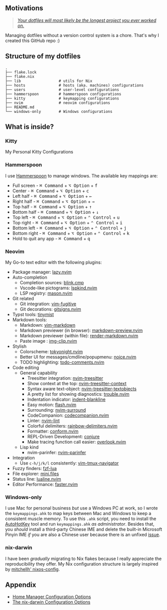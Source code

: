 ## Motivations
> [*Your dotfiles will most likely be the longest project you ever worked on.*](https://www.anishathalye.com/2014/08/03/managing-your-dotfiles/)

Managing dotfiles without a version control system is a chore. That's why I created this GitHub repo :)

## Structure of my dotfiles

```
.
├── flake.lock
├── flake.nix
├── lib                 # utils for Nix
├── hosts               # hosts (aka. machines) configurations
├── users               # user-level configurations
├── hammerspoon         # hammerspoon configurations
├── kitty               # keymapping configurations
├── nvim                # neovim configurations
├── README.md
└── windows-only        # Windows configurations

```
## What is inside?
### Kitty
My Personal Kitty Configurations
### Hammerspoon
I use [Hammerspoon](https://www.hammerspoon.org/) to manage windows. The available key mappings are:
- Full screen  - <kbd>⌘ Command</kbd> + <kbd>⌥ Option</kbd> + <kbd>f</kdb>
- Center       - <kbd>⌘ Command</kbd> + <kbd>⌥ Option</kbd> + <kbd>c</kdb>
- Left half    - <kbd>⌘ Command</kbd> + <kbd>⌥ Option</kbd> + <kbd>←</kdb>
- Right half   - <kbd>⌘ Command</kbd> + <kbd>⌥ Option</kbd> + <kbd>→</kdb>
- Top half     - <kbd>⌘ Command</kbd> + <kbd>⌥ Option</kbd> + <kbd>↑</kdb>
- Bottom half  - <kbd>⌘ Command</kbd> + <kbd>⌥ Option</kbd> + <kbd>↓</kdb>
- Top left     - <kbd>⌘ Command</kbd> + <kbd>⌥ Option</kbd> + <kbd>⌃ Control</kbd> + <kbd>u</kdb>
- Top right    - <kbd>⌘ Command</kbd> + <kbd>⌥ Option</kbd> + <kbd>⌃ Control</kbd> + <kbd>i</kdb>
- Bottom left  - <kbd>⌘ Command</kbd> + <kbd>⌥ Option</kbd> + <kbd>⌃ Control</kbd> + <kbd>j</kdb>
- Bottom right - <kbd>⌘ Command</kbd> + <kbd>⌥ Option</kbd> + <kbd>⌃ Control</kbd> + <kbd>k</kdb>
- Hold to quit any app - <kbd>⌘ Command</kbd> + <kbd>q</kbd>
### Neovim
My Go-to text editor with the following plugins:
- Package manager: [lazy.nvim](https://github.com/folke/lazy.nvim)
- Auto-completion 
    - Completion sources: [blink.cmp](https://github.com/saghen/blink.cmp)
    - Vscode-like pictograms: [lspkind.nvim](https://github.com/onsails/lspkind.nvim)
    - LSP registry: [mason.nvim](https://github.com/williamboman/mason.nvim)
- Git related
    - Git integration: [vim-fugitive](https://github.com/tpope/vim-fugitive)
    - Git decorations: [gitsigns.nvim](https://github.com/lewis6991/gitsigns.nvim)
- Typst tools: [tinymist](https://github.com/Myriad-Dreamin/tinymist?tab=readme-ov-file)
- Markdown tools:
    - Markdown: [vim-markdown](https://github.com/preservim/vim-markdown)
    - Markdown previewer (in browser): [markdown-preview.nvim](https://github.com/iamcco/markdown-preview.nvim)
    - Markdown previewer (within file): [render-markdown.nvim](https://github.com/MeanderingProgrammer/render-markdown.nvim)
    - Paste image : [img-clip.nvim](https://github.com/HakonHarnes/img-clip.nvim)
- Stylish
    - Colorscheme: [tokyonight.nvim](https://github.com/folke/tokyonight.nvim)
    - Better UI for messages/cmdline/popupmenu: [noice.nvim](https://github.com/folke/noice.nvim)
    - TODO highlighting: [todo-comments.nvim](https://github.com/folke/todo-comments.nvim?tab=readme-ov-file)
- Code editing
    - General capability
        - Treesitter integration: [nvim-treesitter](https://github.com/nvim-treesitter/nvim-treesitter)
        - Show context at the top: [nvim-treesitter-context](https://github.com/nvim-treesitter/nvim-treesitter-context)
        - Syntax aware text-object: [nvim-treesitter-textobjects](https://github.com/nvim-treesitter/nvim-treesitter-textobjects)
        - A pretty list for showing diagnostics: [trouble.nvim](https://github.com/folke/trouble.nvim)
        - Indentation indicator: [indent-blankline](https://github.com/lukas-reineke/indent-blankline.nvim)
        - Easy motion: [flash.nvim](https://github.com/folke/flash.nvim)
        - Surrounding: [nvim-surround](https://github.com/kylechui/nvim-surround)
        - CodeCompanion: [codecompanion.nvim](https://github.com/olimorris/codecompanion.nvim)
        - Linter: [nvim-lint](https://github.com/mfussenegger/nvim-lint)
        - Colorful delimiters: [rainbow-delimiters.nvim](https://github.com/HiPhish/rainbow-delimiters.nvim)
        - Formatter: [conform.nvim](https://github.com/stevearc/conform.nvim)
        - REPL-Driven Development: [conjure](https://github.com/Olical/conjure)
        - Make tracing function call easier: [overlook.nvim](https://github.com/WilliamHsieh/overlook.nvim/)
    - Lisp kind
        - nvim-parinfer: [nvim-parinfer](https://github.com/gpanders/nvim-parinfer)
- Integration
    - Use `c-h/j/k/l` consistently: [vim-tmux-navigator](https://github.com/christoomey/vim-tmux-navigator)
- Fuzzy finders: [fzf-lua](https://github.com/ibhagwan/fzf-lua)
- File explorer: [mini.files](https://github.com/echasnovski/mini.files)
- Status line: [lualine.nvim](https://github.com/nvim-lualine/lualine.nvim)
- Editor Performance: [faster.nvim](https://github.com/pteroctopus/faster.nvim)
### Windows-only
I use Mac for personal business *but* use a Windows PC at work, so I wrote the `keymappings.ahk` to map keys between Mac and Windows to keep a consistent muscle memory. To use this `.ahk` script, you need to install the [AutoHotKey](https://www.autohotkey.com/) tool and run `keymappings.ahk` *as administrator*. Besides that, you *should* install a third-party Chinese IME and delete the built-in Microsoft Pinyin IME *if* you are also a Chinese user because there is an unfixed [issue](https://answers.microsoft.com/en-us/windows/forum/all/how-to-completely-disable-the-english-mode-in/2dadd3c1-e441-4e35-8049-dbcb5d50fdfc).
### nix-darwin
I have been *gradually* migrating to Nix flakes because I really appreciate the reproducibility they offer. My Nix configuration structure is largely inspired by [mitchellh' nixos-config](https://github.com/mitchellh/nixos-config).
## Appendix
- [Home Manager Configuration Options](https://nix-community.github.io/home-manager/options.xhtml)
- [The nix-darwin Configuration Options](https://nix-darwin.github.io/nix-darwin/manual/)
